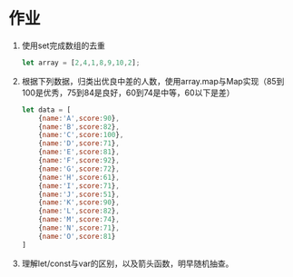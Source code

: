# 作业

1. 使用set完成数组的去重

   ```js
   let array = [2,4,1,8,9,10,2];
   ```

   

2. 根据下列数据，归类出优良中差的人数，使用array.map与Map实现（85到100是优秀，75到84是良好，60到74是中等，60以下是差）

   ```js
   let data = [
       {name:'A',score:90},
       {name:'B',score:82},
       {name:'C',score:100},
       {name:'D',score:71},
       {name:'E',score:81},
       {name:'F',score:92},
       {name:'G',score:72},
       {name:'H',score:61},
       {name:'I',score:71},
       {name:'J',score:51},
       {name:'K',score:90},
       {name:'L',score:82},
       {name:'M',score:74},
       {name:'N',score:71},
       {name:'O',score:81}
   ]
   ```

   

3. 理解let/const与var的区别，以及箭头函数，明早随机抽查。